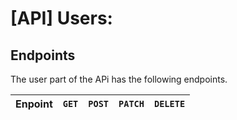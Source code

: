 [API] Users: 
==========================

## Endpoints

The user part of the APi has the following endpoints.

| Enpoint       | `GET` | `POST`| `PATCH`| `DELETE` |
| ------------- | ----- | ----- | ------ | -------- |
